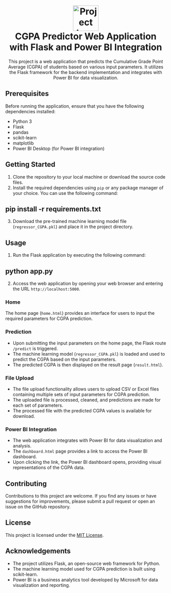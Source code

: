 <h1 align="center">
  <img src="![51EWaIih3GL](https://github.com/codingcog23/YoloV7-Object-Detection-in-Windows/assets/134972060/34cf1fd2-21fe-484b-ba6b-2f06aa2c42bb)
" alt="Project Icon" width="80" height="80"><br>
  CGPA Predictor Web Application with Flask and Power BI Integration
</h1>

<p align="center">
  This project is a web application that predicts the Cumulative Grade Point Average (CGPA) of students based on various input parameters. It utilizes the Flask framework for the backend implementation and integrates with Power BI for data visualization.
</p>

## Prerequisites

Before running the application, ensure that you have the following dependencies installed:

- Python 3
- Flask
- pandas
- scikit-learn
- matplotlib
- Power BI Desktop (for Power BI integration)

## Getting Started

1. Clone the repository to your local machine or download the source code files.
2. Install the required dependencies using <code>pip</code> or any package manager of your choice. You can use the following command:

## pip install -r requirements.txt
3. Download the pre-trained machine learning model file (<code>regressor_CGPA.pkl</code>) and place it in the project directory.

## Usage

1. Run the Flask application by executing the following command:

## python app.py
2. Access the web application by opening your web browser and entering the URL <code>http://localhost:5000</code>.

### Home

The home page (<code>home.html</code>) provides an interface for users to input the required parameters for CGPA prediction.

### Prediction

- Upon submitting the input parameters on the home page, the Flask route <code>/predict</code> is triggered.
- The machine learning model (<code>regressor_CGPA.pkl</code>) is loaded and used to predict the CGPA based on the input parameters.
- The predicted CGPA is then displayed on the result page (<code>result.html</code>).

### File Upload

- The file upload functionality allows users to upload CSV or Excel files containing multiple sets of input parameters for CGPA prediction.
- The uploaded file is processed, cleaned, and predictions are made for each set of parameters.
- The processed file with the predicted CGPA values is available for download.

### Power BI Integration

- The web application integrates with Power BI for data visualization and analysis.
- The <code>dashboard.html</code> page provides a link to access the Power BI dashboard.
- Upon clicking the link, the Power BI dashboard opens, providing visual representations of the CGPA data.

## Contributing

Contributions to this project are welcome. If you find any issues or have suggestions for improvements, please submit a pull request or open an issue on the GitHub repository.

## License

This project is licensed under the <a href="LICENSE">MIT License</a>.

## Acknowledgements

- The project utilizes Flask, an open-source web framework for Python.
- The machine learning model used for CGPA prediction is built using scikit-learn.
- Power BI is a business analytics tool developed by Microsoft for data visualization and reporting.




